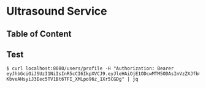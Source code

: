# Ultrasound Service

## Table of Content

## Test

    $ curl localhost:8080/users/profile -H "Authorization: Bearer eyJhbGciOiJSUzI1NiIsInR5cCI6IkpXVCJ9.eyJleHAiOjE1ODcwMTM5ODAsInVzZXJfbmFtZSI6InJvb20wMSIsImF1dGhvcml0aWVzIjpbIlJPTEVfVVNFUiJdLCJqdGkiOiIwNTQyZmUwMi1iZmEyLTQ2ZmMtODI0MC0wNzFlNjM5YTYxYzkiLCJjbGllbnRfaWQiOiJ1bHRyYXNvdW5kX3NlcnZpY2UiLCJzY29wZSI6WyJyZWFkIiwid3JpdGUiXX0.rIYzm2ceLaXUZNG8Kf4u3ZPSCwmVTPIkgab_WtVng18q5PCTFCvvKwUYwptRtujnMYrr3aYTedKBWA1XaVfjkNj64yHxclmZPUcF4lllL2RLklvQF3H91yOQUl5C_l40iRWzPFLEOkKqsrWFmVtNpZE7IzWY3eMdPpWE1DcJuBwl_ostlnJUbkl8DuLx6IurgMJCKF1MwAeTX3JgwgpFCsb4_aUYe49F9TuenKCfqJzGb98g4_FJ0J33tDykg867a3WkwQGU_AD64m6547FdrHx8hYUKq1tzN2hw9pUgy3W-KbveAHsyiJ3Eec5TV1Bt6TFI_XMLpo96z_1Xr5CGDg" | jq